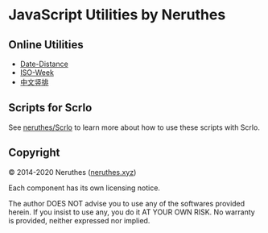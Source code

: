 # JavaScript Utilities by Neruthes

## Online Utilities

- [Date-Distance](https://neruthes.xyz/jsu/u/date-distance/)
- [ISO-Week](https://neruthes.xyz/jsu/u/iso-week/)
- [中文竖排](https://neruthes.xyz/jsu/u/zh-vertical/)

## Scripts for Scrlo

See [neruthes/Scrlo](https://github.com/neruthes/Scrlo) to learn more about how to use these scripts with Scrlo.

## Copyright

© 2014-2020 Neruthes ([neruthes.xyz](https://neruthes.xyz/))

Each component has its own licensing notice.

The author DOES NOT advise you to use any of the softwares provided herein. If you insist to use any, you do it AT YOUR OWN RISK. No warranty is provided, neither expressed nor implied.
